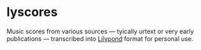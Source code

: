 # lyscores

Music scores from various sources — tyically urtext or very early publications — transcribed into [Lilypond](http://lilypond.org) format for personal use.
